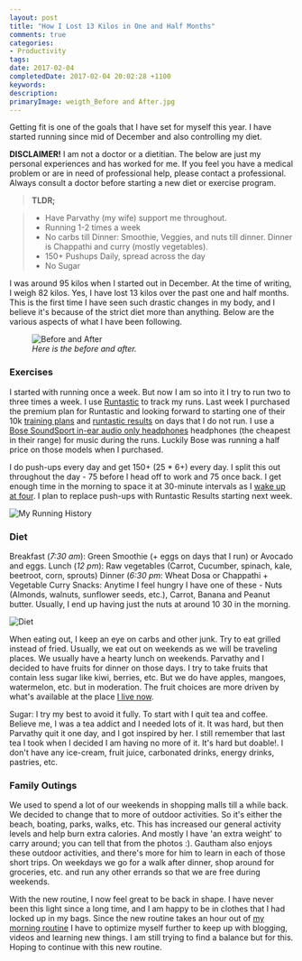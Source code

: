 ```yaml
---
layout: post
title: "How I Lost 13 Kilos in One and Half Months"
comments: true
categories: 
- Productivity
tags: 
date: 2017-02-04
completedDate: 2017-02-04 20:02:28 +1100
keywords: 
description: 
primaryImage: weigth_Before and After.jpg
---
```


Getting fit is one of the goals that I have set for myself this year. I have started running since mid of December and also controlling my diet.

<div class="alert alert-warning">
<strong>DISCLAIMER!</strong> I am not a doctor or a dietitian. The below are just my personal experiences and has worked for me. If you feel you have a medical problem or are in need of professional help, please contact a professional. Always consult a doctor before starting a new diet or exercise program.
</div>

> **TLDR;**

> - Have Parvathy (my wife) support me throughout.
> - Running 1-2 times a week
> - No carbs till Dinner: Smoothie, Veggies, and nuts till dinner. Dinner is Chappathi and curry (mostly vegetables).
> - 150+ Pushups Daily, spread across the day
> - No Sugar


I was around 95 kilos when I started out in December. At the time of writing, I weigh 82 kilos. Yes, I have lost 13 kilos over the past one and half months. This is the first time I have seen such drastic changes in my body, and I believe it's because of the strict diet more than anything. Below are the various aspects of what I have been following.

<figure>
    <img alt="Before and After" src="{{ site.images_root}}/weigth_Before and After.jpg" />
    <figcaption><em>Here is the before and after.</em></figcaption>
</figure>

### Exercises
 I started with running once a week. But now I am so into it I try to run two to three times a week. I use [Runtastic](https://www.runtastic.com/en/users/4b76cfab-734e-1658-b5e4-600759a3b066) to track my runs. Last week I purchased the premium plan for Runtastic and looking forward to starting one of their 10k [training plans](https://www.runtastic.com/en/training-plans/10k) and [runtastic results](https://www.runtastic.com/en/results) on days that I do not run. I use a [Bose SoundSport in-ear audio only headphones](https://www.bose.com.au/en_au/products/headphones/earphones/soundsport-in-ear-headphones-audio.html#v=soundsport_ie_headphones_ii_audio_charcoal)  headphones (the cheapest in their range) for music during the runs. Luckily Bose was running a half price on those models when I purchased.
 
 I do push-ups every day and get 150+ (25 * 6+) every day. I split this out throughout the day - 75 before I head off to work and 75 once back. I get enough time in the morning to space it at 30-minute intervals as I [wake up at four](http://www.rahulpnath.com/blog/morning_routine/). I plan to replace push-ups with Runtastic Results starting next week.

 <img alt="My Running History" src="{{ site.images_root}}/weight_running.jpg" />

### Diet

Breakfast (*7:30 am*): Green Smoothie (+ eggs on days that I run) or Avocado and eggs.
Lunch (*12 pm*): Raw vegetables (Carrot, Cucumber, spinach, kale, beetroot, corn, sprouts)
Dinner (*6:30 pm*: Wheat Dosa or Chappathi + Vegetable Curry
Snacks: Anytime I feel hungry I have one of these - Nuts (Almonds, walnuts, sunflower seeds, etc.), Carrot, Banana and Peanut butter. Usually, I end up having just the nuts at around 10 30 in the morning.

<img alt="Diet" src="{{ site.images_root}}/weight_diet.jpg" />

When eating out, I keep an eye on carbs and other junk. Try to eat grilled instead of fried. Usually, we eat out on weekends as we will be traveling places. We usually have a hearty lunch on weekends. Parvathy and I decided to have fruits for dinner on those days. I try to take fruits that contain less sugar like kiwi, berries, etc. But we do have apples, mangoes, watermelon, etc. but in moderation. The fruit choices are more driven by what's available at the place [I live now](http://www.rahulpnath.com/blog/finding-a-job-abroad/).

Sugar: I try my best to avoid it fully. To start with I quit tea and coffee. Believe me, I was a tea addict and I needed lots of it. It was hard, but then Parvathy quit it one day, and I got inspired by her. I still remember that last tea I took when I decided I am having no more of it. It's hard but doable!. I don't have any ice-cream, fruit juice, carbonated drinks, energy drinks, pastries, etc. 

### Family Outings 

We used to spend a lot of our weekends in shopping malls till a while back. We decided to change that to more of outdoor activities. So it's either the beach, boating, parks, walks, etc. This has increased our general activity levels and help burn extra calories. And mostly I have 'an extra weight' to carry around; you can tell that from the photos :). Gautham also enjoys these outdoor activities, and there's more for him to learn in each of those short trips. On weekdays we go for a walk after dinner, shop around for groceries, etc. and run any other errands so that we are free during weekends.

With the new routine, I now feel great to be back in shape. I have never been this light since a long time, and I am happy to be in clothes that I had locked up in my bags. Since the new routine takes an hour out of [my morning routine](http://www.rahulpnath.com/blog/morning_routine/) I have to optimize myself further to keep up with blogging, videos and learning new things. I am still trying to find a balance but for this. Hoping to continue with this new routine.

